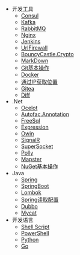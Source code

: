 
- 开发工具
  - [Consul](Other/Consul/)
  - [Kafka](Tools/kafka/)
  - [RabbitMQ](Tools/rabbitmq)
  - [Nginx](Other/Nginx)
  - [Jenkins](Tools/jenkins/)
  - [UrlFirewall](Tools/UrlFirewall/)
  - [BouncyCastle.Crypto](Tools/BouncyCastle/)
  - [MarkDown](Other/Markdown)
  - [Git基本操作](Other/Git)
  - [Docker](Other/Docker/)
  - [通过IP获取位置](Other/GetAddressByIP)
  - [Gitea](Other/Gitea)
  - [Diff](Other/Diff)
- .Net
  - [Ocelot](Tools/Ocelot/)
  - [Autofac.Annotation](Csharp/autofacannotation)
  - [FreeSql](Csharp/freesql)
  - [Expression](Csharp/expression)
  - [Owin](Csharp/owin)
  - [SignalR](Tools/SignalR/)
  - [SuperSocket](Tools/SuperSocket/)
  - [Polly](Tools/Polly/)
  - [Mapster](Csharp/mapster)
  <!-- - [RSA加解密&签名](Csharp/RSAencryption) -->
  - [NuGet基本操作](Csharp/NuGet)
- Java
  - [Spring](java/spring/)
  - [SpringBoot](java/springboot/)
  - [Lombok](java/lombok/)
  - [Spring读取配置](java/springboot/readconfig.md)
  - [Dubbo](java/dubbo/)
  - [Mycat](java/mycat/)
- 开发语言
  - [Shell Script](language/shell/)
  - [PowerShell](language/powershell/)
  - [Python](language/python/)
  - [Go](language/go/)
  
<!-- - Other
  - [MarkDown](Other/Markdown)
  - [Git基本操作](Other/Git)
  - [Docker](Other/Docker/)
    - [Docker命令](Other/Docker/DockerCommand.md)
    - [Docker安装](Other/Docker/DockerInstall.md)
  - [通过IP获取位置](Other/GetAddressByIP)
  - [Gitea](Other/Gitea)
  - [Diff](Other/Diff)
  - [Win10激活](Other/Win10) -->